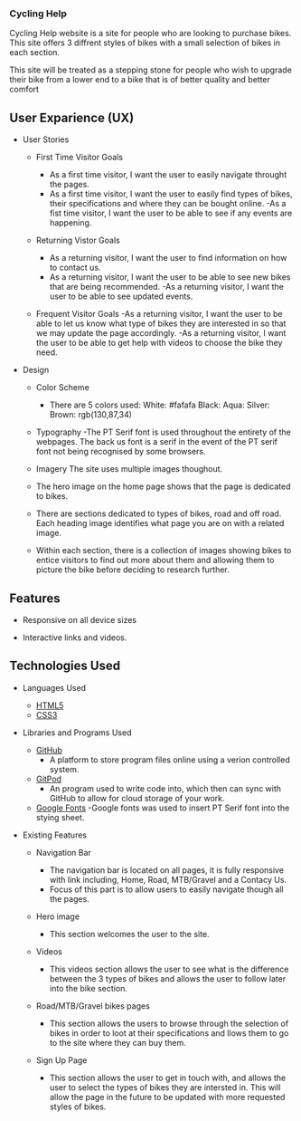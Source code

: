 ### Cycling Help

Cycling Help website is a  site for people who are looking to purchase bikes. This site offers 3 diffrent styles of bikes with a small selection of bikes in each section. 

This site will be treated as a stepping stone for people who wish to upgrade their bike from a lower end to a bike that is of better quality and better comfort

## User Exparience (UX)

- User Stories
    -   First Time Visitor Goals
        - As a first time visitor, I want the user to easily navigate throught the pages.
        - As a first time visitor, I want the user to easily find types of bikes, their specifications and where they can be bought online. 
        -As a fist time visitor, I want the user to be able to see if any events are happening. 

    - Returning Vistor Goals
         - As a returning visitor, I want the user to find information on how to contact us.
        - As a returning visitor, I want the user to be able to see new bikes that are being recommended. 
        -As a returning visitor, I want the user to be able to see updated events.

    - Frequent Visitor Goals
        -As a returning visitor, I want the user to be able to let us know what type of bikes they are interested in so that we may update the page accordingly.
        -As a returning visitor, I want the user to be able to get help with videos to choose the bike they need.

- Design

    - Color Scheme
        - There are 5 colors used:
        White: #fafafa
        Black:
        Aqua:
        Silver:
        Brown: rgb(130,87,34)

    - Typography
        -The PT Serif font is used throughout the entirety of the webpages. The back us font is a serif in the event of the PT serif font not being recognised by some browsers. 
    
    - Imagery
    The site uses multiple images thoughout. 

    - The hero image on the home page shows that the page is dedicated to bikes. 
    - There are sections dedicated to types of bikes, road and off road. Each heading image identifies what page you are on with a related image. 
    - Within each section, there is a collection of images showing bikes to entice visitors to find out more about them and allowing them to picture the bike before deciding to research further. 

## Features 
- Responsive on all device sizes
    <!-- show link to responive page -->

- Interactive links and videos.

## Technologies Used

- Languages Used
    - [HTML5](https://en.wikipedia.org/wiki/HTML5)
    -   [CSS3](https://en.wikipedia.org/wiki/Cascading_Style_Sheets)

- Libraries and Programs Used
    - [GitHub](https://github.com/)
        - A platform to store program files online using a verion controlled system. 
    - [GitPod](https://www.gitpod.io/)
        - An program used to write code into, which then can sync with GitHub to allow for cloud storage of your work. 
    - [Google Fonts](https://fonts.google.com/)
        -Google fonts was used to insert PT Serif font into the stying sheet. 

- Existing Features
    - Navigation Bar
        - The navigation bar is located on all pages, it is fully responsive with link including, Home, Road, MTB/Gravel and a Contacy Us.
        - Focus of this part is to allow users to easily navigate though all the pages.

    - Hero image
        - This section welcomes the user to the site. 
    
    - Videos
        - This videos section allows the user to see what is the difference between the 3 types of bikes and allows the user to follow later into the bike section. 

    - Road/MTB/Gravel bikes pages
        - This section allows the users to browse through the selection of bikes in order to loot at their specifications and llows them to go to the site where they can buy them.
    
    - Sign Up Page
        - This section allows the user to get in touch with, and allows the user to select the types of bikes they are intersted in. This will allow the page in the future to be updated with more requested styles of bikes. 